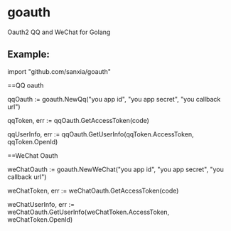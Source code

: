 # goauth
Oauth2 QQ and WeChat for Golang

Example:
---------------
import "github.com/sanxia/goauth"

==QQ oauth

qqOauth := goauth.NewQq("you app id", "you app secret", "you callback url")

qqToken, err := qqOauth.GetAccessToken(code)

qqUserInfo, err := qqOauth.GetUserInfo(qqToken.AccessToken, qqToken.OpenId)



==WeChat Oauth

weChatOauth := goauth.NewWeChat("you app id", "you app secret", "you callback url")

weChatToken, err := weChatOauth.GetAccessToken(code)

weChatUserInfo, err := weChatOauth.GetUserInfo(weChatToken.AccessToken, weChatToken.OpenId)
